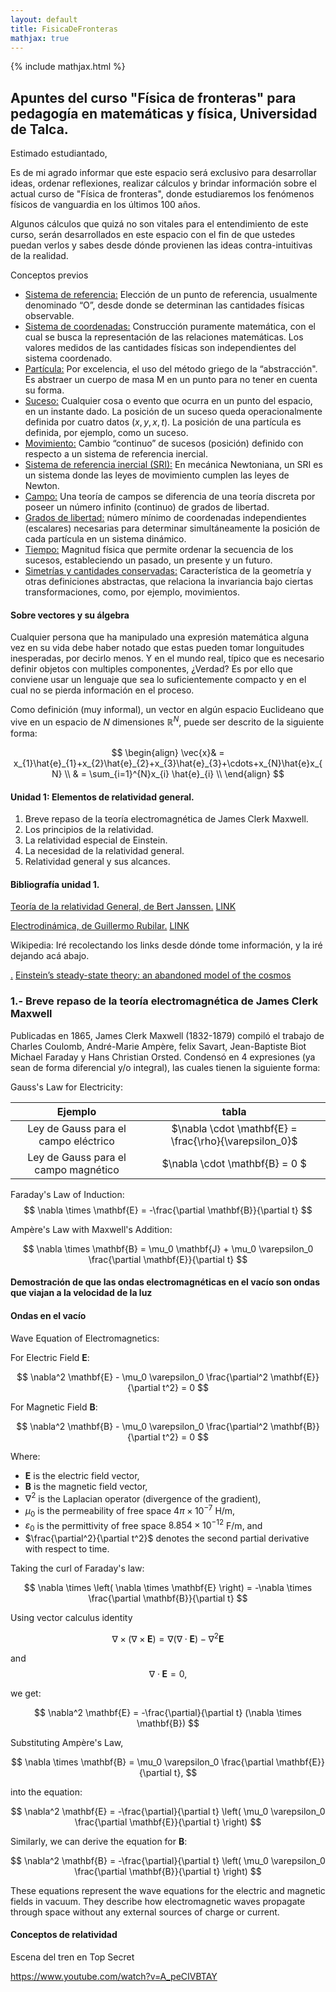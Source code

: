```yaml
---
layout: default
title: FisicaDeFronteras
mathjax: true
---
```

{% include mathjax.html %}

## Apuntes del curso "Física de fronteras" para pedagogía en matemáticas y física, Universidad de Talca.

Estimado estudiantado,

Es de mi agrado informar que este espacio será exclusivo para desarrollar ideas, ordenar reflexiones, realizar cálculos y brindar información sobre el actual curso de "Física de fronteras", donde estudiaremos los fenómenos físicos de vanguardia en los últimos 100 años.

Algunos cálculos que quizá no son vitales para el entendimiento de este curso, serán desarrollados en este espacio con el fin de que ustedes puedan verlos y sabes desde dónde provienen las ideas contra-intuitivas de la realidad.

Conceptos previos 

* <ins>Sistema de referencia:</ins> Elección de un punto de referencia, usualmente denominado “O”, desde donde se determinan las cantidades físicas observable. 
* <ins>Sistema de coordenadas:</ins> Construcción puramente matemática, con el cual se busca la representación de las relaciones matemáticas. Los valores medidos de las cantidades físicas son independientes del sistema coordenado. 
* <ins>Partícula:</ins> Por excelencia, el uso del método griego de la “abstracción". Es abstraer un cuerpo de masa M en un punto para no tener en cuenta  su forma.
* <ins>Suceso:</ins> Cualquier cosa o evento que ocurra en un punto del espacio, en un instante dado. La posición de un suceso queda operacionalmente definida por cuatro datos $(x,y,x,t)$. La posición de una partícula es definida, por ejemplo, como un suceso.
* <ins>Movimiento:</ins> Cambio “continuo” de sucesos (posición) definido con respecto a un sistema de referencia inercial.
* <ins>Sistema de referencia inercial (SRI):</ins> En mecánica Newtoniana, un SRI es un sistema donde las leyes de movimiento cumplen las leyes de Newton.
* <ins>Campo:</ins> Una teoría de campos se diferencia de una teoría discreta por poseer  un número infinito (continuo) de grados de libertad.
* <ins>Grados de libertad:</ins> número mínimo de coordenadas independientes (escalares) necesarias para determinar simultáneamente la posición de cada partícula en un sistema dinámico.
* <ins>Tiempo:</ins> Magnitud física que permite ordenar la secuencia de los sucesos, estableciendo un pasado, un presente y un futuro.
* <ins>Simetrías y cantidades conservadas:</ins> Característica de la geometría y otras definiciones abstractas, que relaciona la invariancia bajo ciertas transformaciones, como, por ejemplo, movimientos.


#### Sobre vectores y su álgebra

Cualquier persona que ha manipulado una expresión matemática alguna vez en su vida debe haber notado que estas pueden tomar longuitudes inesperadas, por decirlo menos. Y en el mundo real, típico que es necesario definir objetos con multiples componentes, ¿Verdad? Es por ello que conviene usar un lenguaje que sea lo suficientemente compacto y en el cual no se pierda información en el proceso.

Como definición (muy informal), un vector en algún espacio Euclideano que vive en un espacio de $N$ dimensiones ${\displaystyle \mathbb {R}^{N}}$, puede ser descrito de la siguiente forma:

$$
\begin{align}
\vec{x}& = x_{1}\hat{e}_{1}+x_{2}\hat{e}_{2}+x_{3}\hat{e}_{3}+\cdots+x_{N}\hat{e}x_{N} \\
       & = \sum_{i=1}^{N}x_{i} \hat{e}_{i} \\
\end{align}
$$

#### Unidad 1: Elementos de relatividad general.

1. Breve repaso de la teoría electromagnética de James Clerk Maxwell.
2. Los principios de la relatividad.
3. La relatividad especial de Einstein.
4. La necesidad de la relatividad general.
5. Relatividad general y sus alcances.

#### Bibliografía unidad 1.

<ins>Teoría de la relatividad General, de Bert Janssen.</ins> [LINK](https://www.ugr.es/~bjanssen/text/BertJanssen-RelatividadGeneral.pdf)

<ins>Electrodinámica, de Guillermo Rubilar.</ins> [LINK](https://drive.google.com/viewer?url=https://github.com/gfrubi/electrodinamica/raw/master/electrodinamica.pdf)

Wikipedia: Iré recolectando los links desde dónde tome información, y la iré dejando acá abajo.

<ins> .</ins> [Einstein’s steady-state theory: an abandoned model of the
cosmos](https://arxiv.org/pdf/1402.0132.pdf)


### 1.- Breve repaso de la teoría electromagnética de James Clerk Maxwell

Publicadas en 1865, James Clerk Maxwell (1832-1879) compiló el trabajo de Charles Coulomb, André-Marie Ampère, felix Savart, Jean-Baptiste Biot Michael Faraday y Hans Christian Orsted. Condensó en 4 expresiones (ya sean de forma diferencial y/o integral), las cuales tienen la siguiente forma:

Gauss's Law for Electricity:

 Ejemplo | tabla
:---: | :---:
Ley de Gauss para el campo eléctrico | $\nabla \cdot \mathbf{E} = \frac{\rho}{\varepsilon_0}$
Ley de Gauss para el campo magnético | $\nabla \cdot \mathbf{B} = 0 $

Faraday's Law of Induction:
$$
\nabla \times \mathbf{E} = -\frac{\partial \mathbf{B}}{\partial t}
$$

Ampère's Law with Maxwell's Addition:

$$
\nabla \times \mathbf{B} = \mu_0 \mathbf{J} + \mu_0 \varepsilon_0 \frac{\partial \mathbf{E}}{\partial t}
$$

#### Demostración de que las ondas electromagnéticas en el vacío son ondas que viajan a la velocidad de la luz

#### Ondas en el vacío 


Wave Equation of Electromagnetics:

For Electric Field $\mathbf{E}$:

$$
\nabla^2 \mathbf{E} - \mu_0 \varepsilon_0 \frac{\partial^2 \mathbf{E}}{\partial t^2} = 0
$$


For Magnetic Field $\mathbf{B}$:

$$
\nabla^2 \mathbf{B} - \mu_0 \varepsilon_0 \frac{\partial^2 \mathbf{B}}{\partial t^2} = 0
$$

Where:

* $\mathbf{E}$ is the electric field vector,
* $\mathbf{B}$ is the magnetic field vector,
* $\nabla^2$ is the Laplacian operator (divergence of the gradient),
* $\mu_0$ is the permeability of free space $4\pi \times 10^{-7}$ H/m,
* $\varepsilon_0$ is the permittivity of free space $8.854 \times 10^{-12}$ F/m, and
* $\frac{\partial^2}{\partial t^2}$ denotes the second partial derivative with respect to time.


Taking the curl of Faraday's law:

$$
\nabla \times \left( \nabla \times \mathbf{E} \right) = -\nabla \times \frac{\partial \mathbf{B}}{\partial t}
$$

Using vector calculus identity 

$$
\nabla \times \left( \nabla \times \mathbf{E} \right) = \nabla (\nabla \cdot \mathbf{E}) - \nabla^2 \mathbf{E}
$$

and 
$$
\nabla \cdot \mathbf{E} = 0, 
$$

we get:

$$
\nabla^2 \mathbf{E} = -\frac{\partial}{\partial t} (\nabla \times \mathbf{B})
$$

Substituting Ampère's Law, 

$$
\nabla \times \mathbf{B} = \mu_0 \varepsilon_0 \frac{\partial \mathbf{E}}{\partial t}, 
$$

into the equation:

$$
\nabla^2 \mathbf{E} = -\frac{\partial}{\partial t} \left( \mu_0 \varepsilon_0 \frac{\partial \mathbf{E}}{\partial t} \right)
$$

Similarly, we can derive the equation for $\mathbf{B}$:

$$
\nabla^2 \mathbf{B} = -\frac{\partial}{\partial t} \left( \mu_0 \varepsilon_0 \frac{\partial \mathbf{B}}{\partial t} \right)
$$

These equations represent the wave equations for the electric and magnetic fields in vacuum. They describe how electromagnetic waves propagate through space without any external sources of charge or current.







#### Conceptos de relatividad


Escena del tren en Top Secret

https://www.youtube.com/watch?v=A_peCIVBTAY


